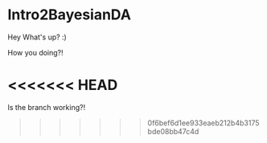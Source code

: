 # Intro2BayesianDA

Hey What's up? :) 

How you doing?! 

<<<<<<< HEAD
=======
Is the branch working?! 
>>>>>>> 0f6bef6d1ee933eaeb212b4b3175bde08bb47c4d
